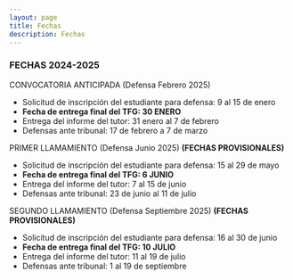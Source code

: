 ```yaml
---
layout: page
title: Fechas
description: Fechas
---
```


### FECHAS 2024-2025

CONVOCATORIA ANTICIPADA (Defensa Febrero 2025)

- Solicitud de inscripción del estudiante para defensa: 9 al 15 de enero
- **Fecha de entrega final del TFG: 30 ENERO**
- Entrega del informe del tutor: 31 enero al 7 de febrero
- Defensas ante tribunal: 17 de febrero a 7 de marzo

PRIMER LLAMAMIENTO (Defensa Junio 2025) **(FECHAS PROVISIONALES)**

- Solicitud de inscripción del estudiante para defensa: 15 al 29 de mayo
- **Fecha de entrega final del TFG: 6 JUNIO**
- Entrega del informe del tutor: 7 al 15 de junio
- Defensas ante tribunal: 23 de junio al 11 de julio

SEGUNDO LLAMAMIENTO (Defensa Septiembre 2025) **(FECHAS PROVISIONALES)**

- Solicitud de inscripción del estudiante para defensa: 16 al 30 de junio
- **Fecha de entrega final del TFG: 10 JULIO**
- Entrega del informe del tutor: 11 al 19 de julio
- Defensas ante tribunal: 1 al 19 de septiembre
